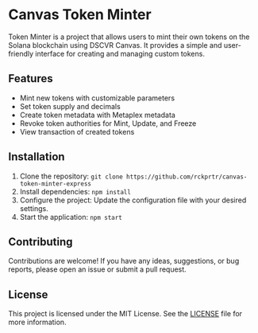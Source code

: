 # Canvas Token Minter

Token Minter is a project that allows users to mint their own tokens on the Solana blockchain using DSCVR Canvas. It provides a simple and user-friendly interface for creating and managing custom tokens.

## Features

- Mint new tokens with customizable parameters
- Set token supply and decimals
- Create token metadata with Metaplex metadata
- Revoke token authorities for Mint, Update, and Freeze 
- View transaction of created tokens

## Installation

1. Clone the repository: `git clone https://github.com/rckprtr/canvas-token-minter-express`
2. Install dependencies: `npm install`
3. Configure the project: Update the configuration file with your desired settings.
4. Start the application: `npm start`

## Contributing

Contributions are welcome! If you have any ideas, suggestions, or bug reports, please open an issue or submit a pull request.

## License

This project is licensed under the MIT License. See the [LICENSE](LICENSE) file for more information.
